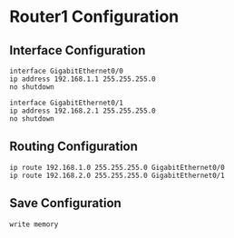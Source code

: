 # Router1 Configuration

## Interface Configuration

```
interface GigabitEthernet0/0
ip address 192.168.1.1 255.255.255.0
no shutdown

interface GigabitEthernet0/1
ip address 192.168.2.1 255.255.255.0
no shutdown
```
## Routing Configuration
```
ip route 192.168.1.0 255.255.255.0 GigabitEthernet0/0
ip route 192.168.2.0 255.255.255.0 GigabitEthernet0/1
```
## Save Configuration
```
write memory
```
